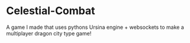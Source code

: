 # Celestial-Combat
A game I made that uses pythons Ursina engine + websockets to make a multiplayer dragon city type game!
